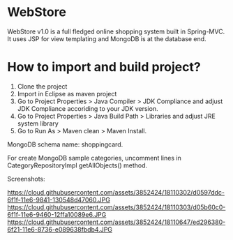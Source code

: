 WebStore
=========
WebStore v1.0 is a full fledged online shopping system built in Spring-MVC. It uses JSP for view templating and MongoDB is at the database end.


How to import and build project?
===========
1. Clone the project 
2. Import in Eclipse as maven project
3. Go to Project Properties > Java Compiler > JDK Compliance and  adjust JDK Compliance accoriding to your JDK version.
4. Go to Project Properties > Java Build Path > Libraries and adjust JRE system library
5. Go to Run As > Maven clean > Maven Install.


MongoDB schema name: shoppingcard.

For create MongoDB sample categories, uncomment lines in CategoryRepositoryImpl getAllObjects() method.

Screenshots:

https://cloud.githubusercontent.com/assets/3852424/18110302/d0597ddc-6f1f-11e6-9841-130548d47060.JPG
https://cloud.githubusercontent.com/assets/3852424/18110303/d05b60c0-6f1f-11e6-9460-12ffa10089e6.JPG
https://cloud.githubusercontent.com/assets/3852424/18110647/ed296380-6f21-11e6-8736-e089638fbdb4.JPG
